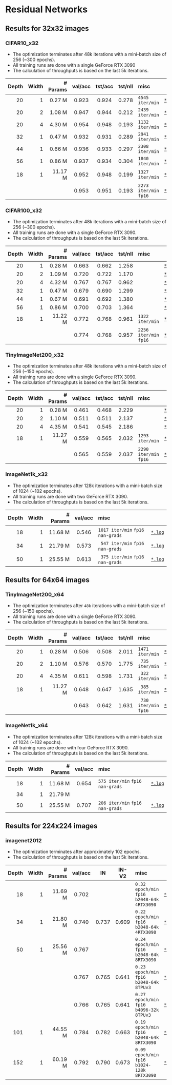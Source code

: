 # Residual Networks

## Results for 32x32 images

### CIFAR10_x32
* The optimization terminates after 48k iterations with a mini-batch size of 256 (~300 epochs).
* All training runs are done with a single GeForce RTX 3090
* The calculation of throughputs is based on the last 5k iterations.

| Depth | Width | # Params | val/acc | tst/acc | tst/nll | misc                   |    |
|    -: |    -: |       -: |     :-: |     :-: |     :-: | :-                     | :- |
|    20 |     1 |   0.27 M |   0.923 |   0.924 |   0.278 | `4545 iter/min`        | [`*.log`](./save/CIFAR10_x32/resnet_20x1-iter_48k-wd_0.0010/42/20230530211340.log)
|    20 |     2 |   1.08 M |   0.947 |   0.944 |   0.212 | `2439 iter/min`        | [`*.log`](./save/CIFAR10_x32/resnet_20x2-iter_48k-wd_0.0010/42/20230530211338.log)
|    20 |     4 |   4.30 M |   0.954 |   0.948 |   0.193 | `1132 iter/min`        | [`*.log`](./save/CIFAR10_x32/resnet_20x4-iter_48k-wd_0.0010/42/20230530211348.log)
|    32 |     1 |   0.47 M |   0.932 |   0.931 |   0.289 | `2941 iter/min`        | [`*.log`](./save/CIFAR10_x32/resnet_32x1-iter_48k-wd_0.0010/42/20230530211352.log)
|    44 |     1 |   0.66 M |   0.936 |   0.933 |   0.297 | `2308 iter/min`        | [`*.log`](./save/CIFAR10_x32/resnet_44x1-iter_48k-wd_0.0010/42/20230530212503.log)
|    56 |     1 |   0.86 M |   0.937 |   0.934 |   0.304 | `1840 iter/min`        | [`*.log`](./save/CIFAR10_x32/resnet_56x1-iter_48k-wd_0.0010/42/20230530213027.log)
|    18 |     1 |  11.17 M |   0.952 |   0.948 |   0.199 | `1327 iter/min`        | [`*.log`](./save/CIFAR10_x32/resnet_18x1-iter_48k-wd_0.0010/42/20230530225741.log)
|       |       |          |   0.953 |   0.951 |   0.193 | `2273 iter/min` `fp16` | [`*.log`](./save/CIFAR10_x32/resnet_18x1-iter_48k-wd_0.0010-fp16/42/20230531004307.log)

### CIFAR100_x32
* The optimization terminates after 48k iterations with a mini-batch size of 256 (~300 epochs).
* All training runs are done with a single GeForce RTX 3090.
* The calculation of throughputs is based on the last 5k iterations.

| Depth | Width | # Params | val/acc | tst/acc | tst/nll | misc                   |    |
|    -: |    -: |       -: |     :-: |     :-: |     :-: | :-                     | :- |
|    20 |     1 |   0.28 M |   0.663 |   0.662 |   1.258 |                        | [`*.log`](./save/CIFAR100_x32/resnet_20x1-iter_48k-wd_0.0010/42/20230530213318.log)
|    20 |     2 |   1.09 M |   0.720 |   0.722 |   1.170 |                        | [`*.log`](./save/CIFAR100_x32/resnet_20x2-iter_48k-wd_0.0010/42/20230530214440.log)
|    20 |     4 |   4.32 M |   0.767 |   0.767 |   0.962 |                        | [`*.log`](./save/CIFAR100_x32/resnet_20x4-iter_48k-wd_0.0010/42/20230530214656.log)
|    32 |     1 |   0.47 M |   0.679 |   0.690 |   1.299 |                        | [`*.log`](./save/CIFAR100_x32/resnet_32x1-iter_48k-wd_0.0010/42/20230530215534.log)
|    44 |     1 |   0.67 M |   0.691 |   0.692 |   1.380 |                        | [`*.log`](./save/CIFAR100_x32/resnet_44x1-iter_48k-wd_0.0010/42/20230530215810.log)
|    56 |     1 |   0.86 M |   0.700 |   0.703 |   1.364 |                        | [`*.log`](./save/CIFAR100_x32/resnet_56x1-iter_48k-wd_0.0010/42/20230530220433.log)
|    18 |     1 |  11.22 M |   0.772 |   0.768 |   0.961 | `1322 iter/min`        | [`*.log`](./save/CIFAR100_x32/resnet_18x1-iter_48k-wd_0.0010/42/20230530225740.log)
|       |       |          |   0.774 |   0.768 |   0.957 | `2256 iter/min` `fp16` | [`*.log`](./save/CIFAR100_x32/resnet_18x1-iter_48k-wd_0.0010-fp16/42/20230531004337.log)

### TinyImageNet200_x32
* The optimization terminates after 48k iterations with a mini-batch size of 256 (~150 epochs).
* All training runs are done with a single GeForce RTX 3090.
* The calculation of throughputs is based on the last 5k iterations.

| Depth | Width | # Params | val/acc | tst/acc | tst/nll | misc                   |    |
|    -: |    -: |       -: |     :-: |     :-: |     :-: | :-                     | :- |
|    20 |     1 |   0.28 M |   0.461 |   0.468 |   2.229 |                        | [`*.log`](./save/TinyImageNet200_x32/resnet_20x1-iter_48k-wd_0.0010/42/20230530223310.log)
|    20 |     2 |   1.10 M |   0.511 |   0.511 |   2.137 |                        | [`*.log`](./save/TinyImageNet200_x32/resnet_20x2-iter_48k-wd_0.0010/42/20230530223313.log)
|    20 |     4 |   4.35 M |   0.541 |   0.545 |   2.186 |                        | [`*.log`](./save/TinyImageNet200_x32/resnet_20x4-iter_48k-wd_0.0010/42/20230530223333.log)
|    18 |     1 |  11.27 M |   0.559 |   0.565 |   2.032 | `1293 iter/min`        | [`*.log`](./save/TinyImageNet200_x32/resnet_18x1-iter_48k-wd_0.0010/42/20230530233419.log)
|       |       |          |   0.565 |   0.559 |   2.037 | `2290 iter/min` `fp16` | [`*.log`](./save/TinyImageNet200_x32/resnet_18x1-iter_48k-wd_0.0010-fp16/42/20230531004231.log)

### ImageNet1k_x32
* The optimization terminates after 128k iterations with a mini-batch size of 1024 (~102 epochs).
* All training runs are done with two GeForce RTX 3090.
* The calculation of throughputs is based on the last 5k iterations.

| Depth | Width | # Params | val/acc | misc                               |    |
|    -: |    -: |       -: |     :-: | :-                                 | :- |
|    18 |     1 |  11.68 M |   0.546 | `1017 iter/min` `fp16` `nan-grads` | [`*.log`](./save/ImageNet1k_x32/resnet_18x1-batch_1024-iter_128k-lr_0.4-wd_0.0001-fp16/42/20230601025851.log)
|    34 |     1 |  21.79 M |   0.573 | ` 547 iter/min` `fp16` `nan-grads` | [`*.log`](./save/ImageNet1k_x32/resnet_34x1-batch_1024-iter_128k-lr_0.4-wd_0.0001-fp16/42/20230531221315.log)
|    50 |     1 |  25.55 M |   0.613 | ` 375 iter/min` `fp16` `nan-grads` | [`*.log`](./save/ImageNet1k_x32/resnet_50x1-batch_1024-iter_128k-lr_0.4-wd_0.0001-fp16/42/20230531184114.log)

## Results for 64x64 images

### TinyImageNet200_x64
* The optimization terminates after `48k` iterations with a mini-batch size of 256 (~150 epochs).
* All training runs are done with a single GeForce RTX 3090.
* The calculation of throughputs is based on the last 5k iterations.

| Depth | Width | # Params | val/acc | tst/acc | tst/nll | misc                   |    |
|    -: |    -: |       -: |     :-: |     :-: |     :-: | :-                     | :- |
|    20 |     1 |   0.28 M |   0.506 |   0.508 |   2.011 | `1471 iter/min`        | [`*.log`](./save/TinyImageNet200_x64/resnet_20x1-iter_48k-wd_0.0010/42/20230530214921.log)
|    20 |     2 |   1.10 M |   0.576 |   0.570 |   1.775 | ` 735 iter/min`        | [`*.log`](./save/TinyImageNet200_x64/resnet_20x2-iter_48k-wd_0.0010/42/20230530214951.log)
|    20 |     4 |   4.35 M |   0.611 |   0.598 |   1.731 | ` 322 iter/min`        | [`*.log`](./save/TinyImageNet200_x64/resnet_20x4-iter_48k-wd_0.0010/42/20230530222243.log)
|    18 |     1 |  11.27 M |   0.648 |   0.647 |   1.635 | ` 385 iter/min`        | [`*.log`](./save/TinyImageNet200_x64/resnet_18x1-iter_48k-wd_0.0010/42/20230530225807.log)
|       |       |          |   0.643 |   0.642 |   1.631 | ` 730 iter/min` `fp16` | [`*.log`](./save/TinyImageNet200_x64/resnet_18x1-iter_48k-wd_0.0010-fp16/42/20230530233139.log)

### ImageNet1k_x64
* The optimization terminates after 128k iterations with a mini-batch size of 1024 (~102 epochs).
* All training runs are done with four GeForce RTX 3090.
* The calculation of throughputs is based on the last 5k iterations.

| Depth | Width | # Params | val/acc | misc                              |    |
|    -: |    -: |       -: |     :-: | :-                                | :- |
|    18 |     1 |  11.68 M |   0.654 | `575 iter/min` `fp16` `nan-grads` | [`*.log`](./save/ImageNet1k_x64/resnet_18x1-batch_1024-iter_128k-lr_0.4-wd_0.0001-fp16/42/20230602124852.log)
|    34 |     1 |  21.79 M | 
|    50 |     1 |  25.55 M |   0.707 | `206 iter/min` `fp16` `nan-grads` | [`*.log`](./save/ImageNet1k_x64/resnet_50x1-batch_1024-iter_128k-lr_0.4-wd_0.0001-fp16/42/20230601214123.log)

## Results for 224x224 images

### imagenet2012
* The optimization terminates after approximately 102 epochs.
* The calculation of throughputs is based on the last 5k iterations.

| Depth | Width | # Params | val/acc | IN    | IN-V2 | misc                  |    |
|    -: |    -: |       -: |     :-: | :-:   |   :-: | :-                    | :- |
|    18 |     1 |  11.69 M |   0.702 |       |       | `0.32 epoch/min` `fp16` `b2048-64k` `4RTX3090`  | [`*.log`](./save/imagenet2012/resnet_18x1-batch_2048-iter_64k-lr_0.8-wd_0.0001-fp16/42/20230601213542.log)
|    34 |     1 |  21.80 M |   0.740 | 0.737 | 0.609 | `0.22 epoch/min` `fp16` `b2048-64k` `4RTX3090`  | [`*.log`](./save/imagenet2012/resnet_34x1-batch_2048-iter_64k-lr_0.8-wd_0.0001-fp16/42/20230531132545.log)
|    50 |     1 |  25.56 M |   0.767 |       |       | `0.24 epoch/min` `fp16` `b2048-64k` `8RTX3090`  | [`*.log`](./save/imagenet2012/resnet_50x1-batch_2048-iter_64k-lr_0.8-wd_0.0001-fp16/42/20230531040107.log)
|       |       |          |   0.767 | 0.765 | 0.641 | `0.23 epoch/min` `fp16` `b2048-64k` `8TPUv3`    | [`*.log`](./save/imagenet2012/resnet_50x1-batch_2048-iter_64k-lr_0.8-wd_0.0001-tpuv3-fp16/42/20230530191949.log)
|       |       |          |   0.766 | 0.765 | 0.641 | `0.27 epoch/min` `fp16` `b4096-32k` `8TPUv3`    | [`*.log`](./save/imagenet2012/resnet_50x1-batch_4096-iter_32k-lr_1.6-wd_0.0001-tpuv3-fp16/42/20230601090151.log)
|   101 |     1 |  44.55 M |   0.784 | 0.782 | 0.663 | `0.19 epoch/min` `fp16` `b2048-64k` `8RTX3090`  | [`*.log`](./save/imagenet2012/resnet_101x1-batch_2048-iter_64k-lr_0.8-wd_0.0001-fp16/42/20230531152838.log)
|   152 |     1 |  60.19 M |   0.792 | 0.790 | 0.673 | `0.09 epoch/min` `fp16` `b1024-128k` `8RTX3090` | [`*.log`](./save/imagenet2012/resnet_152x1-batch_1024-iter_128k-lr_0.4-wd_0.0001-fp16/42/20230601024251.log)
